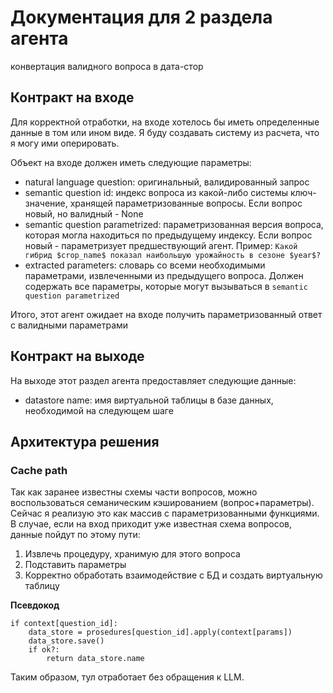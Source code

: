 # Документация для 2 раздела агента

конвертация валидного вопроса в дата-стор

## Контракт на входе

Для корректной отработки, на входе хотелось бы иметь определенные данные в том или ином 
виде. Я буду создавать систему из расчета, что я могу ими оперировать. 

Объект на входе должен иметь следующие параметры:

- natural language question: оригинальный, валидированный запрос
- semantic question id: индекс вопроса из какой-либо системы ключ-значение, хранящей 
  параметризованные вопросы. Если вопрос новый, но валидный - None
- semantic question parametrized: параметризованная версия вопроса, которая могла 
  находиться по предыдущему индексу. Если вопрос новый - параметризует предшествующий 
  агент. Пример: `Какой гибрид $crop_name$ показал наибольшую урожайность в сезоне $year$?`
- extracted parameters: словарь со всеми необходимыми параметрами, извлеченными из 
  предыдущего вопроса. Должен содержать все параметры, которые могут вызываться в `semantic question parametrized`

Итого, этот агент ожидает на входе получить параметризованный ответ с валидными 
параметрами

## Контракт на выходе

На выходе этот раздел агента предоставляет следующие данные:

- datastore name: имя виртуальной таблицы в базе данных, необходимой на следующем шаге

## Архитектура решения

### Cache path

Так как заранее известны схемы части вопросов, можно воспользоваться семаническим 
кэшированием (вопрос+параметры). Сейчас я реализую это как массив с параметризованными 
функциями. В случае, если на вход приходит уже известная схема вопросов, данные пойдут 
по этому пути:

1) Извлечь процедуру, хранимую для этого вопроса
2) Подставить параметры
3) Корректно обработать взаимодействие с БД и создать виртуальную таблицу

**Псевдокод**

``` 
if context[question_id]:
    data_store = prosedures[question_id].apply(context[params])
    data_store.save()
    if ok?:
        return data_store.name
```

Таким образом, тул отработает без обращения к LLM. 

[//]: # (TODO: дописать new question и нарисовать диаграммы + код)